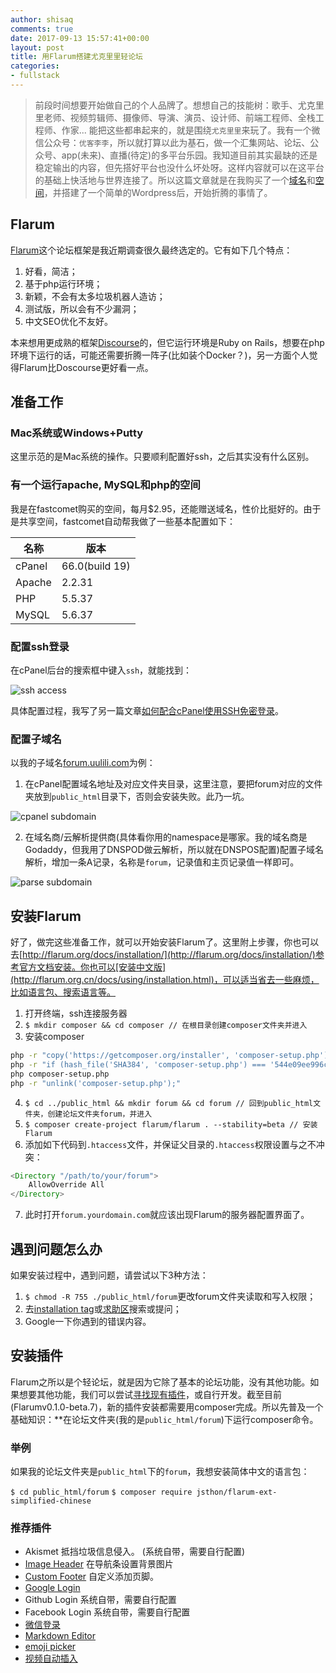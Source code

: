 ```yaml
---
author: shisaq
comments: true
date: 2017-09-13 15:57:41+00:00
layout: post
title: 用Flarum搭建尤克里里轻论坛
categories:
- fullstack
---
```


> 前段时间想要开始做自己的个人品牌了。想想自己的技能树：歌手、尤克里里老师、视频剪辑师、摄像师、导演、演员、设计师、前端工程师、全栈工程师、作家... 能把这些都串起来的，就是围绕`尤克里里`来玩了。我有一个微信公众号：`优客李李`，所以就打算以此为基石，做一个汇集网站、论坛、公众号、app(未来)、直播(待定)的多平台乐园。我知道目前其实最缺的还是稳定输出的内容，但先搭好平台也没什么坏处呀。这样内容就可以在这平台的基础上快活地与世界连接了。所以这篇文章就是在我购买了一个[域名](https://uulili.com)和[空间](https://fastcomet.com)，并搭建了一个简单的Wordpress后，开始折腾的事情了。

## Flarum

[Flarum](http://flarum.org/)这个论坛框架是我近期调查很久最终选定的。它有如下几个特点：

 1. 好看，简洁；
 2. 基于php运行环境；
 3. 新颖，不会有太多垃圾机器人造访；
 4. 测试版，所以会有不少漏洞；
 5. 中文SEO优化不友好。

本来想用更成熟的框架[Discourse](https://www.discourse.org/)的，但它运行环境是Ruby on Rails，想要在php环境下运行的话，可能还需要折腾一阵子(比如装个Docker？)，另一方面个人觉得Flarum比Doscourse更好看一点。

## 准备工作

### Mac系统或Windows+Putty

这里示范的是Mac系统的操作。只要顺利配置好ssh，之后其实没有什么区别。

### 有一个运行apache, MySQL和php的空间

我是在fastcomet购买的空间，每月$2.95，还能赠送域名，性价比挺好的。由于是共享空间，fastcomet自动帮我做了一些基本配置如下：

| 名称                 | 版本            |
| -------------------- | -------------- |
| cPanel               | 66.0(build 19) |
| Apache               | 2.2.31         |
| PHP                  | 5.5.37         |
| MySQL                | 5.6.37         |

### 配置ssh登录

在cPanel后台的搜索框中键入`ssh`，就能找到：

![ssh access](https://i.loli.net/2017/09/15/59bae68387609.png)

具体配置过程，我写了另一篇文章[如何配合cPanel使用SSH免密登录](/fullstack/2017/09/14/how-to-setup-cpanel-ssh.html)。

### 配置子域名

以我的子域名[forum.uulili.com](https://forum.uulili.com)为例：

1. 在cPanel配置域名地址及对应文件夹目录，这里注意，要把forum对应的文件夹放到`public_html`目录下，否则会安装失败。此乃一坑。

![cpanel subdomain](https://i.loli.net/2017/09/15/59baaf411bb07.png)

2. 在域名商/云解析提供商(具体看你用的namespace是哪家。我的域名商是Godaddy，但我用了DNSPOD做云解析，所以就在DNSPOS配置)配置子域名解析，增加一条A记录，名称是`forum`，记录值和主页记录值一样即可。

![parse subdomain](https://i.loli.net/2017/09/15/59baafc7dfa26.png)

## 安装Flarum

好了，做完这些准备工作，就可以开始安装Flarum了。这里附上步骤，你也可以去[http://flarum.org/docs/installation/](http://flarum.org/docs/installation/)参考官方文档安装。你也可以[安装中文版](http://flarum.org.cn/docs/using/installation.html)，可以适当省去一些麻烦，比如语言包、搜索语言等。

1. 打开终端，ssh连接服务器
2. `$ mkdir composer && cd composer // 在根目录创建composer文件夹并进入`
3. 安装composer

```sh
php -r "copy('https://getcomposer.org/installer', 'composer-setup.php');"
php -r "if (hash_file('SHA384', 'composer-setup.php') === '544e09ee996cdf60ece3804abc52599c22b1f40f4323403c44d44fdfdd586475ca9813a858088ffbc1f233e9b180f061') { echo 'Installer verified'; } else { echo 'Installer corrupt'; unlink('composer-setup.php'); } echo PHP_EOL;"
php composer-setup.php
php -r "unlink('composer-setup.php');"
```

4. `$ cd ../public_html && mkdir forum && cd forum // 回到public_html文件夹，创建论坛文件夹forum，并进入`
5. `$ composer create-project flarum/flarum . --stability=beta // 安装Flarum`
6. 添加如下代码到`.htaccess`文件，并保证父目录的`.htaccess`权限设置与之不冲突：

```php
<Directory "/path/to/your/forum">
    AllowOverride All
</Directory>
```

7. 此时打开`forum.yourdomain.com`就应该出现Flarum的服务器配置界面了。

## 遇到问题怎么办

如果安装过程中，遇到问题，请尝试以下3种方法：

1. `$ chmod -R 755 ./public_html/forum`更改forum文件夹读取和写入权限；
2. 去[installation tag](https://discuss.flarum.org/t/installation)或[求助区](http://discuss.flarum.org.cn/t/support)搜索或提问；
3. Google一下你遇到的错误内容。

## 安装插件

Flarum之所以是个轻论坛，就是因为它除了基本的论坛功能，没有其他功能。如果想要其他功能，我们可以尝试[寻找现有插件](https://github.com/moutonnoireu/flarumextlist/wiki/Extension-List)，或自行开发。截至目前(Flarumv0.1.0-beta.7)，新的插件安装都需要用composer完成。所以先普及一个基础知识：**在论坛文件夹(我的是`public_html/forum`)下运行composer命令。

### 举例

如果我的论坛文件夹是`public_html`下的`forum`，我想安装简体中文的语言包：

`$ cd public_html/forum`
`$ composer require jsthon/flarum-ext-simplified-chinese`

### 推荐插件

* Akismet 抵挡垃圾信息侵入。 (系统自带，需要自行配置)
* [Image Header](https://discuss.flarum.org/d/2679-image-header) 在导航条设置背景图片
* [Custom Footer](https://discuss.flarum.org/d/2926-davis-custom-footer) 自定义添加页脚。
* [Google Login](https://discuss.flarum.org/d/3117-google-oauth-plugin)
* Github Login 系统自带，需要自行配置
* Facebook Login 系统自带，需要自行配置
* [微信登录](https://github.com/stanleysong/flarum-ext-auth-wechat)
* [Markdown Editor](https://github.com/ganuonglachanh/flarum-ext-markdown-editor)
* [emoji picker](https://github.com/clarkwinkelmann/flarum-ext-emojionearea)
* [视频自动插入](https://github.com/s9e/flarum-ext-mediaembed)
